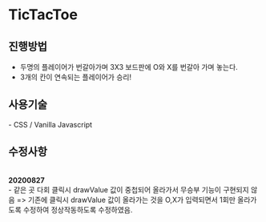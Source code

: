 # TicTacToe


<h2>진행방법</h2>
<ul>
<li>두명의 플레이어가 번갈아가며 3X3 보드판에 O와 X를 번갈아 가며 놓는다.</li>
<li>3개의 칸이 연속되는 플레이어가 승리!</li>
</ul>

<h2> 사용기술 </h2>
- CSS / Vanilla Javascript 

<h2> 수정사항 </h2>
<b><br>20200827</b></br>
- 같은 곳 다회 클릭시 drawValue 값이 중첩되어 올라가서 무승부 기능이 구현되지 않음
   => 기존에 클릭시 drawValue 값이 올라가는 것을 O,X가 입력되면서 1회만 올라가도록 수정하여 정상작동하도록 수정하였음.

